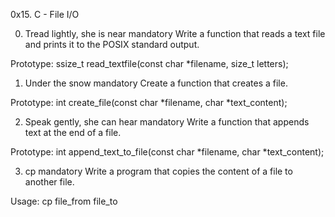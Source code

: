 0x15. C - File I/O

0. Tread lightly, she is near
mandatory
Write a function that reads a text file and prints it to the POSIX standard output.

Prototype: ssize_t read_textfile(const char *filename, size_t letters);

1. Under the snow
mandatory
Create a function that creates a file.

Prototype: int create_file(const char *filename, char *text_content);

2. Speak gently, she can hear
mandatory
Write a function that appends text at the end of a file.

Prototype: int append_text_to_file(const char *filename, char *text_content);

3. cp
mandatory
Write a program that copies the content of a file to another file.

Usage: cp file_from file_to


